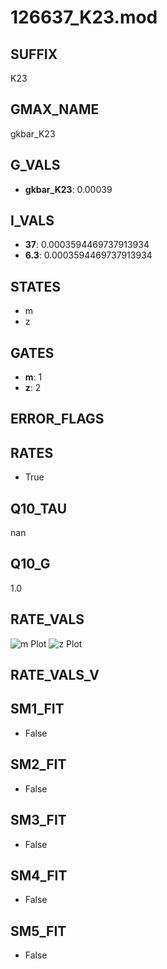 # 126637_K23.mod

## SUFFIX

K23

## GMAX_NAME

gkbar_K23

## G_VALS

- **gkbar_K23**: 0.00039

## I_VALS

- **37**: 0.0003594469737913934
- **6.3**: 0.0003594469737913934

## STATES

- m
- z

## GATES

- **m**: 1
- **z**: 2

## ERROR_FLAGS


## RATES

- True

## Q10_TAU

nan

## Q10_G

1.0

## RATE_VALS

![m Plot](/Users/pbozelos/Dropbox/icg-Chai-Panos/supermodels/output_markdown_files/KCa/126637_K23.mod/images/m.png)
![z Plot](/Users/pbozelos/Dropbox/icg-Chai-Panos/supermodels/output_markdown_files/KCa/126637_K23.mod/images/z.png)

## RATE_VALS_V

## SM1_FIT

- False

## SM2_FIT

- False

## SM3_FIT

- False

## SM4_FIT

- False

## SM5_FIT

- False

